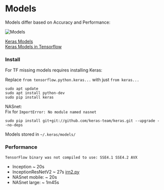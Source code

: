# Models

Models differ based on Accuracy and Performance:

![Models](https://github.com/EN10/KerasInception/raw/master/images/Models.jpg)

[Keras Models](https://keras.io/applications)   
[Keras Models in Tensorflow](https://www.tensorflow.org/api_docs/python/tf/keras/applications)

### Install

For TF missing models requires installing Keras:

Replace `from tensorflow.python.keras...` with just `from keras...`

    sudo apt update 
    sudo apt install python-dev 
    sudo pip install keras

NASnet:     
Fix for `ImportError: No module named nasnet`

    sudo pip install git+git://github.com/keras-team/keras.git --upgrade --no-deps

Models stored in `~/.keras/models/`

### Performance

`TensorFlow binary was not compiled to use: SSE4.1 SSE4.2 AVX`

* Inception ~ 20s
* InceptionResNetV2 ~ 27s   [irn2.py](https://github.com/EN10/KerasInception/blob/master/irn2.py)
* NASnet mobile: ~   20s
* NASnet large:  ~   1m45s